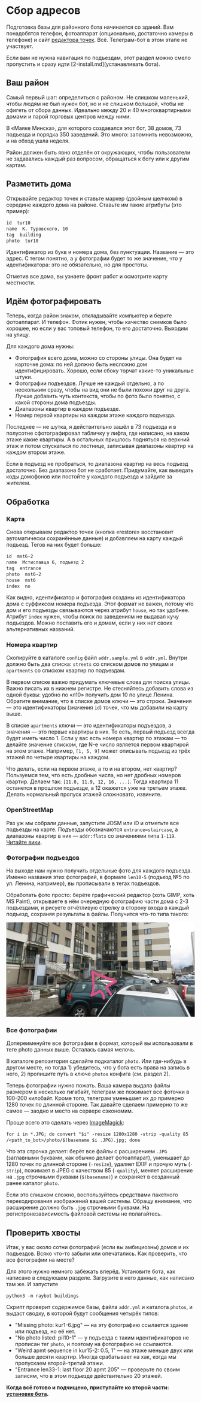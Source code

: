 # Сбор адресов

Подготовка базы для районного бота начинается со зданий. Вам понадобятся
телефон, фотоаппарат (опционально, достаточно камеры в телефоне) и сайт
[редактора точек](https://zverik.github.io/point_ed/). Всё. Телеграм-бот
в этом этапе не участвует.

Если вам не нужна навигация по подъездам, этот раздел можно смело пропустить
и сразу идти [2-install.md](устанавливать бота).

## Ваш район

Самый первый шаг: определиться с районом. Не слишком маленький, чтобы людям
не был нужен бот, но и не слишком большой, чтобы не офигеть от сбора данных.
Идеально между 20 и 40 многоквартирными домами и парой торговых центров между
ними.

В «Маяке Минска», для которого создавался этот бот, 38 домов, 73 подъезда и
порядка 350 заведений. Это много: запомнить невозможно, и на обход ушла неделя.

Район должен быть явно отделён от окружающих, чтобы пользователи не задавались
каждый раз вопросом, обращаться к боту или к другим картам.

## Разметить дома

Открывайте редактор точек и ставьте маркер (двойным щелчком) в середине каждого
дома на районе. Ставьте им такие атрибуты (это пример):

```
id  tur10
name  К. Туровского, 10
tag  building
photo  tur10
```

Идентификатор из букв и номера дома, без пунктуации. Название — это адрес. С тегом
понятно, а у фотографии будет то же значение, что у идентификатора: это не обязательно,
но для простоты.

Отметив все дома, вы узнаете фронт работ и осмотрите карту местности.

## Идём фотографировать

Теперь, когда район знаком, откладывайте компьютер и берите фотоаппарат. И телефон.
Фотик нужен, чтобы качество снимков было хорошее, но если у вас топовый телефон, то
его достаточно. Выходим на улицу.

Для каждого дома нужны:

- Фотография всего дома, можно со стороны улицы. Она будет на карточке дома: по ней
  должно быть несложно дом идентифицировать. Хорошо, если сбоку торчат какие-то уникальные
  штуки.
- Фотографии подъездов. Лучше не каждый отдельно, а по нескольким сразу, чтобы на вид
  они не были похожи друг на друга. Лучше добавить чуть контекста, чтобы по фото было
  понятно, с какой стороны дома подъезды.
- Диапазоны квартир в каждом подъезде.
- Номер первой квартиры на каждом этаже каждого подъезда.

Последнее — не шутка, я действительно зашёл в 73 подъезда и в полусотне сфотографировал
табличку у лифта, где написано, на каком этаже какие квартиры. А в остальных пришлось
подняться на верхний этаж и потом спускаться по лестнице, записывая диапазоны квартир
на каждом втором этаже.

Если в подъезд не пробраться, то диапазона квартир на весь
подъезд достаточно. Без диапазона бот не сработает. Придумайте, как выведать коды домофонов
или постойте у каждого подъезда и зайдите за жителем.

## Обработка

### Карта

Снова открываем редактор точек (кнопка «restore» восстановит автоматически сохранённые
данные) и добавляем на карту каждый подъезд. Тегов на них будет больше:

```
id  mst6-2
name  Мстиславца 6, подъезд 2
tag  entrance
photo  mst6-2
house  mst6
index  no
```

Как видно, идентификатор и фотография созданы из идентификатора дома с суффиксом номера
подъезда. Этот формат не важен, потому что дом и его подъезды связываются через атрибут
`house`, но так удобнее. Атрибут `index` нужен, чтобы поиск по заведениям не выдавал
кучу подъездов. Можно поставить его и домам, если у них нет своих альтернативных названий.

### Номера квартир

Скопируйте в каталоге `config` файл `addr.sample.yml` в `addr.yml`. Внутри должно быть
два списка: `streets` со списком домов по улицам и `apartments` со списком квартир
по подъездам.

В первом списке важно придумать ключевые слова для поиска улицы. Важно писать их в нижнем
регистре. Не стесняйтесь добавить слова из одной буквы: удобно по «л10» получить дом 10
по улице Ленина. Обратите внимание, что в списке домов ключи — это строки. Значения —
это идентификаторы (значения `id`) точек, что мы добавили на карту выше.

В списке `apartments` ключи — это идентификаторы подъездов, а значения — это первые
квартиры в них. То есть, первый подъезд всегда будет иметь число 1. Если у вас есть
номера квартир по этажам — то делайте значение списком, где N-е число является
первом квартирой на этом этаже. Например, `[1, 5, 9]` может описывать подъезд из
трёх этажей по четыре квартиры на каждом.

Что делать, если на первом этаже, а то и на втором, нет квартир? Пользуемся тем, что
есть дробные числа, но нет дробных номеров квартир. Делаем так: `[11.8, 11.9, 12, 16, ...]`.
Тогда квартира 11 останется в прошлом подъезде, а 12 окажется уже на третьем этаже.
Делать нормальный пропуск этажей сложновато, извините.

### OpenStreetMap

Раз уж мы собрали данные, запустите JOSM или iD и отметьте все подъезды на карте.
Подъезды обозначаются `entrance=staircase`, а диапазоны квартир в них — `addr:flats` со
значениями типа `1-119`. [Читайте вики](https://wiki.openstreetmap.org/wiki/RU:Key:addr:flats).

### Фотографии подъездов

На выходе нам нужно получить отдельные фото для каждого подъезда. Именно
названия этих фотографий, в формате `len10-5` (подъезд №5 по ул. Ленина, например),
вы прописывали в тегах подъездов.

Обработать фото просто: берёте графический редактор (хоть GIMP, хоть MS Paint),
открываете в нём очередную фотографию части дома с 2-3 подъездами, и рисуете
отчётливую стрелку в сторону входа в каждый подъезд, сохраняя результаты в файлы.
Получится что-то типа такого:

![Пример фотографии подъездов со стрелкой](entrance.jpg)

### Все фотографии

Допереименуйте все фотографии в формат, который вы использовали в теге photo данных
выше. Осталась самая мелочь.

В каталоге репозитория сделайте подкаталог `photo`. Или где-нибудь в другом месте,
но тогда 1) убедитесь, что у бота есть права на запись в него, 2) пропишите путь
в ключе `photos` конфига (см. раздел 2).

Теперь фотографии нужно пожать. Ваша камера выдала файлы размером в несколько
гигабайт, телеграм же пожимает все фоточки в 100-200 килобайт. Кроме того, телеграм
уменьшает их до примерно 1280 точек по длинной стороне. Так давайте сделаем
примерно то же самое — заодно и место на сервере сэкономим.

Проще всего это сделать через [ImageMagick](https://ru.wikipedia.org/wiki/ImageMagick):

    for i in *.JPG; do convert "$i" -resize 1280x1280 -strip -quality 85 /<path_to_bot>/photo/$(basename $i .JPG).jpg; done

Что эта строчка делает: берёт все файлы с расширением `.JPG` (заглавными буквами, как
обычно делает фотоаппарат), уменьшает до 1280 точек по длинной стороне (`-resize`),
удаляет EXIF и прочую муть (`-strip`), пожимает в JPEG с качеством 85 (`-quality`),
меняет расширение на `.jpg` строчными буквами (`$(basename)`) и сохраняет
в созданный ранее каталог `photo`.

Если это слишком сложно, воспользуйтесь средствами пакетного перекодирования
изображений вашей системы. Обращу внимание, что расширение должно быть `.jpg`
строчными буквами. На регистронезависимость файловой системы не полагайтесь.

## Проверить хвосты

Итак, у вас около сотни фотографий (если вы амбициозны) домов и их подъездов.
Всяко что-то забыли или опечатались. Как проверить, что все фотографии на
месте?

Для этого нужно немного забежать вперёд. Установите бота, как написано
в следующем разделе. Загрузите в него данные, как написано там же. И запустите

    python3 -m raybot buildings

Скрипт проверит содержимое базы, файла `addr.yml` и каталога `photos`, и выдаст
сводку, в которой будут сообщения четырёх типов:

* "Missing photo: kur1-6.jpg" — на эту фотографию ссылается здание или подъезд,
  но её нет.
* "No photo listed: pil10-1" — у подъезда с таким идентификаторов не прописан
  тег `photo`, и поэтому на фотографию не ссылаются.
* "Weird apmt sequence in kur15-2: 0.5, 1" — на этаже меньше двух или больше
  десяти квартир. Иногда срабатывает на хак, когда мы пропускаем второй-третий
  этажи.
* "Entrance len33-1: last floor 20 apmt 205" — проверьте по своим записям,
  что в этом подъезде действительно 20 этажей.

**Когда всё готово и подчищено, приступайте ко второй части: [установке бота](2-install.md).**
